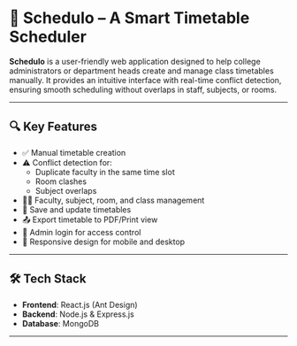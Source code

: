# 📅 Schedulo – A Smart Timetable Scheduler

**Schedulo** is a user-friendly web application designed to help college administrators or department heads create and manage class timetables manually. It provides an intuitive interface with real-time conflict detection, ensuring smooth scheduling without overlaps in staff, subjects, or rooms.

---

## 🔍 Key Features

- ✅ Manual timetable creation
- ⚠️ Conflict detection for:
  - Duplicate faculty in the same time slot
  - Room clashes
  - Subject overlaps
- 👨‍🏫 Faculty, subject, room, and class management
- 💾 Save and update timetables
- 📤 Export timetable to PDF/Print view
- 🔐 Admin login for access control
- 📱 Responsive design for mobile and desktop

---

## 🛠️ Tech Stack

- **Frontend**: React.js (Ant Design)
- **Backend**: Node.js & Express.js
- **Database**: MongoDB

---
